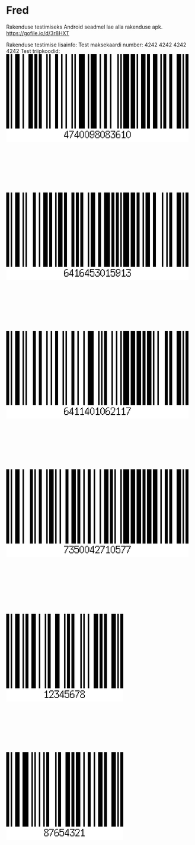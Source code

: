 # Fred

Rakenduse testimiseks Android seadmel lae alla rakenduse apk. https://gofile.io/d/3r8HXT

Rakenduse testimise lisainfo: 
Test maksekaardi number: 4242 4242 4242 4242
Test triipkoodid: 
![Triipkood 1](/barcode.png) 
<br/><br/>
<br/><br/>
<br/><br/>
<br/><br/>

![Triipkood 2](/barcode2.png) 
<br/><br/>
<br/><br/>
<br/><br/>
<br/><br/>


![Triipkood 3](/barcode1.png) 
<br/><br/>
<br/><br/>
<br/><br/>
<br/><br/>



![Triipkood 4](/barcode3.png)  
<br/><br/>
<br/><br/>
<br/><br/>
<br/><br/>



![Triipkood 5](/barcode4.png)
<br/><br/>
<br/><br/>
<br/><br/>
<br/><br/>





![Triipkood 6](/barcode5.png)



